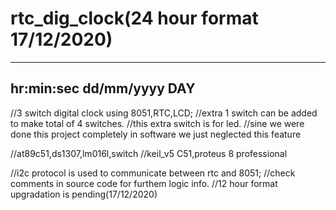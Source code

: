 # rtc_dig_clock(24 hour format 17/12/2020)

-----------------
hr:min:sec
dd/mm/yyyy   DAY
-----------------

//3 switch digital clock using 8051,RTC,LCD;
//extra 1 switch can be added to make total of 4 switches.
//this extra switch is for led.
//sine we were done this project completely in software we just neglected this feature

//at89c51,ds1307,lm016l,switch
//keil_v5 C51,proteus 8 professional

//i2c protocol is used to communicate between rtc and 8051; 
//check comments in source code for furthem logic info.
//12 hour format upgradation is pending(17/12/2020)